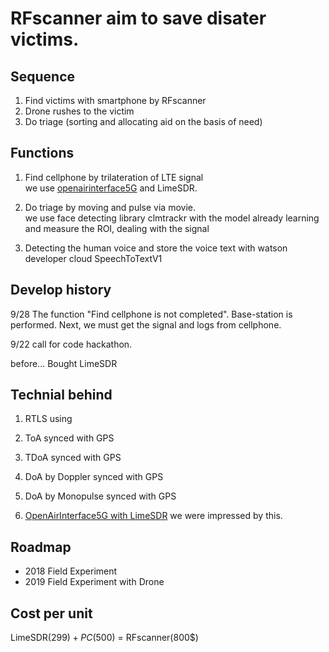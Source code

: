 # RFscanner aim to save disater victims.

## Sequence
1. Find victims with smartphone by RFscanner
2. Drone rushes to the victim
3. Do triage (sorting and allocating aid on the basis of need) 

## Functions
1. Find cellphone by trilateration of LTE signal<br>
 we use [openairinterface5G](https://gitlab.eurecom.fr/oai/openairinterface5g) and LimeSDR.

2. Do triage by moving and pulse via movie.<br>
 we use face detecting library clmtrackr with the model already learning and measure the ROI, dealing with the signal

3. Detecting the human voice and store the voice text with watson developer cloud SpeechToTextV1 

## Develop history
9/28 The function "Find cellphone is not completed". Base-station is performed. Next, we must get the signal and logs from cellphone.

9/22 call for code hackathon.

before...  Bought LimeSDR 

## Technial behind
1. RTLS using
  1. ToA synced with GPS
  2. TDoA synced with GPS
  3. DoA by Doppler synced with GPS
  4. DoA by Monopulse synced with GPS

2. [OpenAirInterface5G with LimeSDR](https://plus.google.com/photos/photo/106790857831943452518/6294922314878237570)
  we were impressed by this.

## Roadmap
* 2018 Field Experiment
* 2019 Field Experiment with Drone
 
## Cost per unit
 LimeSDR(299$) + PC(500$) = RFscanner(800$)
